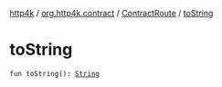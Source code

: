 [http4k](../../index.md) / [org.http4k.contract](../index.md) / [ContractRoute](index.md) / [toString](./to-string.md)

# toString

`fun toString(): `[`String`](https://kotlinlang.org/api/latest/jvm/stdlib/kotlin/-string/index.html)